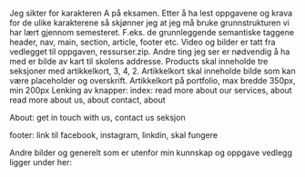 Jeg sikter for karakteren A på eksamen.
Etter å ha lest oppgavene og krava for de ulike karakterene så skjønner jeg at jeg må bruke grunnstrukturen vi har lært gjennom semesteret. F.eks. de grunnleggende semantiske taggene header, nav, main, section, article, footer etc.
Video og bilder er tatt fra vedlegget til oppgaven, ressurser.zip.
Andre ting jeg ser er nødvendig å ha med er bilde av kart til skolens addresse. Products skal inneholde tre seksjoner med artikkelkort, 3, 4, 2. Artikkelkort skal inneholde bilde som kan være placeholder og overskrift. Artikkelkort på portfolio, max bredde 350px, min 200px
Lenking av knapper:
index: 
read more about our services, about
read more about us, about
contact, about

About:
get in touch with us, contact us seksjon

footer:
link til facebook, instagram, linkdin, skal fungere

Andre bilder og generelt som er utenfor min kunnskap og oppgave vedlegg ligger under her:
